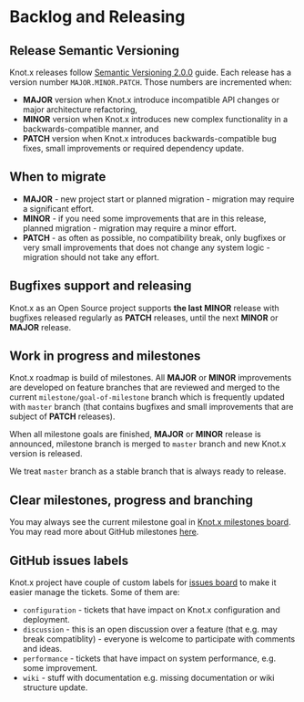 # Backlog and Releasing

## Release Semantic Versioning
Knot.x releases follow [Semantic Versioning 2.0.0](https://semver.org/) guide.
Each release has a version number `MAJOR.MINOR.PATCH`. Those numbers are incremented when:
- **MAJOR** version when Knot.x introduce incompatible API changes or major architecture refactoring,
- **MINOR** version when Knot.x introduces new complex functionality in a backwards-compatible manner, and
- **PATCH** version when Knot.x introduces backwards-compatible bug fixes, small improvements or required dependency update.

## When to migrate
- **MAJOR** - new project start or planned migration - migration may require a significant effort.
- **MINOR** - if you need some improvements that are in this release, planned migration - migration 
may require a minor effort.
- **PATCH** - as often as possible, no compatibility break, only bugfixes or very small improvements 
that does not change any system logic - migration should not take any effort.


## Bugfixes support and releasing
Knot.x as an Open Source project supports **the last MINOR** release with bugfixes released regularly 
as **PATCH** releases, until the next **MINOR** or **MAJOR** release.

## Work in progress and milestones
Knot.x roadmap is build of milestones. All **MAJOR** or **MINOR** improvements are developed on feature
branches that are reviewed and merged to the current `milestone/goal-of-milestone` branch which is 
frequently updated with `master` branch (that contains bugfixes and small improvements that are 
subject of **PATCH** releases). 

When all milestone goals are finished, **MAJOR** or **MINOR** release is announced, milestone
branch is merged to `master` branch and new Knot.x version is released.

We treat `master` branch as a stable branch that is always ready to release.

## Clear milestones, progress and branching
You may always see the current milestone goal in [Knot.x milestones board](https://github.com/Cognifide/knotx/milestones).
You may read more about GitHub milestones [here](https://help.github.com/articles/about-milestones/).

## GitHub issues labels
Knot.x project have couple of custom labels for [issues board](https://github.com/Cognifide/knotx/issues) 
to make it easier manage the tickets. Some of them are:
- `configuration` - tickets that have impact on Knot.x configuration and deployment.
- `discussion` - this is an open discussion over a feature (that e.g. may break compatiblity) - everyone 
is welcome to participate with comments and ideas.
- `performance` - tickets that have impact on system performance, e.g. some improvement.
- `wiki` - stuff with documentation e.g. missing documentation or wiki structure update.
